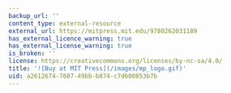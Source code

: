 ```yaml
---
backup_url: ''
content_type: external-resource
external_url: https://mitpress.mit.edu/9780262031189
has_external_licence_warning: true
has_external_license_warning: true
is_broken: ''
license: https://creativecommons.org/licenses/by-nc-sa/4.0/
title: '![Buy at MIT Press](/images/mp_logo.gif)'
uid: a2612674-7687-49bb-b874-c7d600853b7b
---
```

